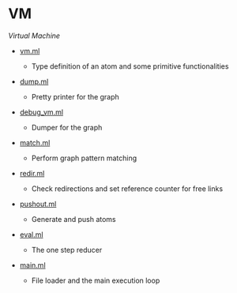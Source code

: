 # VM
_Virtual Machine_


- [vm.ml](vm.ml)
  - Type definition of an atom and some primitive functionalities

- [dump.ml](dump.ml)
  - Pretty printer for the graph

- [debug_vm.ml](debug_vm.ml)
  - Dumper for the graph

- [match.ml](match.ml)
  - Perform graph pattern matching

- [redir.ml](redir.ml)
  - Check redirections and set reference counter for free links

- [pushout.ml](pushout.ml)
  - Generate and push atoms

- [eval.ml](eval.ml)
  - The one step reducer

- [main.ml](main.ml)
  - File loader and the main execution loop

